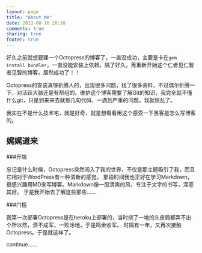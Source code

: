 ```yaml
---
layout: page
title: "About Me"
date: 2013-08-16 20:10
comments: true
sharing: true
footer: true
---
```

好久之前就想要建一个Octopress的博客了，一直没成功，主要是卡在```gem install bundler```，一直没能安装上依赖。隔了好久，再重新开始这个仁者见仁智者见智的博客，居然成功了！！

Octopress的安装真够折腾人的，出现很多问题，找了很多资料，不过偶尔折腾一下，对活跃大脑还是有帮组的。维护这个博客需要了解Git的知识，我完全就不懂什么git，只是到来来去就那几句代码，一遇到严重的问题，我就慌乱了。

我实在不是什么技术宅，就是好奇，就是想看看用这个感受一下黑客是怎么写博客的。

娓娓道来
---------

###开端

忘记是什么时候，Octopress突然闯入了我的世界，不仅是那主题吸引了我，而且它相对于WordPress有一种清新的感觉。
那段时间我也正好在学习Markdown，很感兴趣用MD来写博客。Markdown像一股清爽的风，专注于文字的书写，深感其好。
于是我开始去了解这些那些……

###门槛

我第一次部署Octopress是在heroku上部署的，当时挠了一地的头皮屑都弄不出个所以然，溃不成军，一败涂地，于是鸣金收军。
时隔有一年，又再次接触Octopress。于是就这样了。

continue……